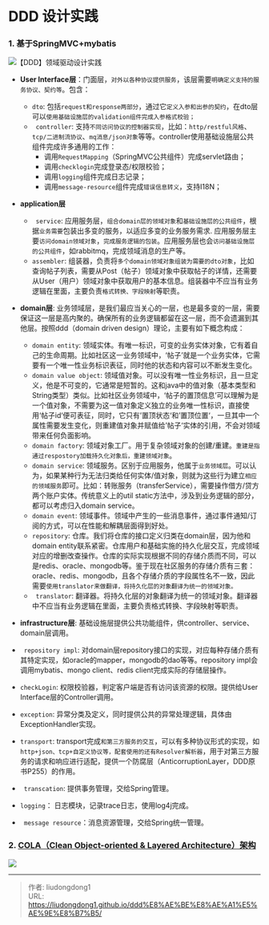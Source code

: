 # DDD 设计实践


### 1. 基于SpringMVC+mybatis

![【DDD】领域驱动设计实践 ](https://gitee.com/github-25970295/blogpictureV2/raw/master/65ca237b58d18bb266c2301c57def8081603800074467.png)

- **User Interface层**：门面层，`对外以各种协议提供服务`，该层需要`明确定义支持的服务协议、契约等`。包含：
  - `dto`: 包括`request和response两部分`，通过它`定义入参和出参的契约`，在dto层可以`使用基础设施层的validation组件完成入参格式校验；`
  - ` controller`: 支持`不同访问协议的控制器实现`，比如：`http/restful风格`、`tcp/二进制流协议`、`mq消息/json对象`等等。controller使用基础设施层公共组件完成许多通用的工作：
    - 调用`RequestMapping`（SpringMVC公共组件）完成servlet路由；
    - 调用`checklogin`完成登录态/权限校验；
    - 调用`logging`组件完成日志记录；
    - 调用`message-resource`组件完成`错误信息转义`，支持I18N；

- **application层**
  - ` service`: 应用服务层，`组合domain层的领域对象`和`基础设施层的公共组件`，根据`业务需要`包装出多变的服务，以适应多变的业务服务需求. 应用服务层主要`访问domain领域对象`，`完成服务逻辑的包装`。应用服务层也会`访问基础设施层的公共组件`，如rabbitmq，完成领域消息的生产等。
  - `assembler`: 组装器，负责将`多个domain领域对象组装为需要的dto对象`，比如查询帖子列表，需要从Post（帖子）领域对象中获取帖子的详情，还需要从User（用户）领域对象中获取用户的基本信息。组装器中不应当有业务逻辑在里面，主要负责`格式转换、字段映射`等职责。

- **domain层**: 业务领域层，是我们最应当关心的一层，也是最多变的一层，需要保证这一层是高内聚的。确保所有的业务逻辑都留在这一层，而不会遗漏到其他层。按照ddd（domain driven design）理论，主要有如下概念构成：
  - `domain entity`: 领域实体。有唯一标识，可变的业务实体对象，它有着自己的生命周期。比如社区这一业务领域中，‘帖子’就是一个业务实体，它需要有一个唯一性业务标识表征，同时他的状态和内容可以不断发生变化。
  - `domain value object`: 领域值对象。可以没有唯一性业务标识，且一旦定义，他是不可变的，它通常是短暂的。这和java中的值对象（基本类型和String类型）类似。比如社区业务领域中，‘帖子的置顶信息’可以理解为是一个值对象，不需要为这一值对象定义独立的业务唯一性标识，直接使用‘帖子id‘便可表征，同时，它只有’置顶状态‘和’置顶位置‘，一旦其中一个属性需要发生变化，则重建值对象并赋值给’帖子‘实体的引用，不会对领域带来任何负面影响。
  - `domain factory`: 领域对象工厂。用于复杂领域对象的创建/重建。`重建是指通过respostory加载持久化对象后，重建领域对象`。
  - `domain service`: 领域服务。区别于应用服务，他属于`业务领域层`。可以认为，如果某种行为无法归类给任何实体/值对象，则就为这些行为建立`相应的领域服务`即可。比如：转账服务（transferService），需要操作借方/贷方两个账户实体。传统意义上的util static方法中，涉及到业务逻辑的部分，都可以考虑归入domain service。
  - `domain event`: 领域事件。领域中产生的一些消息事件，通过事件通知/订阅的方式，可以在性能和解耦层面得到好处。
  - `repository`: 仓库。我们将仓库的接口定义归类在domain层，因为他和domain entity联系紧密。仓库用户和基础实施的持久化层交互，完成领域对应的增删改查操作。仓库的实际实现根据不同的存储介质而不同，可以是redis、oracle、mongodb等。鉴于现在社区服务的存储介质有三套：oracle、redis、mongodb，且各个存储介质的字段属性名不一致，因此需要`使用translator来做翻译，将持久化层的对象翻译为统一的领域对象。`
  - ` translator`: 翻译器。将持久化层的对象翻译为统一的领域对象。翻译器中不应当有业务逻辑在里面，主要负责格式转换、字段映射等职责。

-  **infrastructure层**:  基础设施层提供公共功能组件，供controller、service、domain层调用。
  - ` repository impl`: 对domain层repository接口的实现，对应每种存储介质有其特定实现，如oracle的mapper，mongodb的dao等等。repository impl会调用mybatis、mongo client、redis client完成实际的存储层操作。
  -  `checkLogin`: 权限校验器，判定客户端是否有访问该资源的权限。提供给User Interface层的Controller调用。
  - `exception`: 异常分类及定义，同时提供公共的异常处理逻辑，具体由ExceptionHandler实现。
  -  `transport`: transport完成`和第三方服务的交互`，可以有多种协议形式的实现，如`http+json、tcp+自定义协议等，配套使用的还有Resolver解析器`，用于对第三方服务的请求和响应进行适配，提供一个防腐层（AnticorruptionLayer，DDD原书P255）的作用。
  - ` transcation`:  提供事务管理，交给Spring管理。
  - `logging`： 日志模块，记录trace日志，使用log4j完成。
  - ` message resource`：消息资源管理，交给Spring统一管理。

### 2. [COLA（Clean Object-oriented & Layered Architecture）架构](https://github.com/alibaba/COLA)

![](https://gitee.com/github-25970295/blogpictureV2/raw/master/68747470733a2f2f696d672d626c6f672e6373646e696d672e636e2f32303230313230393138323933343833382e706e67)



---

> 作者: liudongdong1  
> URL: https://liudongdong1.github.io/ddd%E8%AE%BE%E8%AE%A1%E5%AE%9E%E8%B7%B5/  

